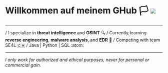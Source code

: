 # Willkommen auf meinem GHub :white_flag:                        ![](https://komarev.com/ghpvc/?username=yuxulu)
________________________________________________________________________________

/ I specialize in **threat intelligence** and **OSINT** :mag:
/ Currently learning **reverse engineering**, **malware analysis**, and **EDR** :open_book:
/ Competing with team SE4L :switzerland:
/ Java | Python | SQL :atom:

________________________________________________________________________________
*I only work for authorized and ethical purposes, never for personal or commercial gain.*
